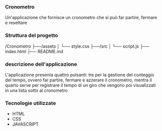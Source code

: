 ### Cronometro
Un'applicazione che fornisce un cronometro che si può far partire, fermare e resettare

### Struttura del progetto
/Cronometro
├──/assets
│  └── style.css
├──/src
│  └── script.js
├── index.html
├── README.md

### descrizione dell'applicazione
L'applicazione presenta quattro pulsanti: tre per la gestione del conteggio del tempo, ovvero far partire, fermare e azzerare il cronometro, mentra il quarto serve per registrare il tempo di un giro che vengono poi visualizzati in una lista sotto al cronometro

### Tecnologie utilizzate

- HTML
- CSS
- JAVASCRIPT